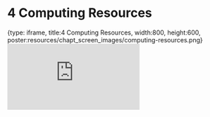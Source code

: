# 4 Computing Resources
 
{type: iframe, title:4 Computing Resources, width:800, height:600, poster:resources/chapt_screen_images/computing-resources.png}
![](https://jhudatascience.org/Computing_for_Cancer_Informatics//no_toc/computing-resources.html)
 

 
